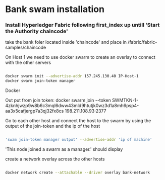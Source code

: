 # Bank swam installation
### Install Hyperledger Fabric following first_index up untill 'Start the Authority chaincode' 

take the bank foler located inside 'chaincode' and place in /fabric/fabric-samples/chaincode


On Host 1 we need to use docker swarm to create an overlay to connect with the other servers


```bash

docker swarm init --advertise-addr 157.245.130.40 IP-Host-1
docker swarm join-token manager

```

Docker

Out put from join token:
docker swarm join --token SWMTKN-1-4zknhjwzp9w8b6c3mql6dww43mld9htutjk0wz3d1a8mh6psp4-aa3x5cafjergp7a3qj32fx8cs 198.211.108.93:2377

Go to each other host and connect the host to the swarm by using the output of the join-token and the ip of the host

```bash

'swam join-token manager output' --advertise-addr 'ip of machine'

```

'This node joined a swarm as a manager.' should display

create a network overlay across the other hosts

```bash

docker network create --attachable --driver overlay bank-network

```


